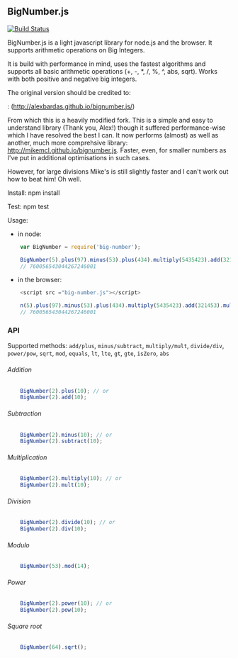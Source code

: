 ## BigNumber.js

[![Build Status](https://secure.travis-ci.org/dthwaite/bignumber.js.png)](http://travis-ci.org/dthwaite/bignumber.js)

BigNumber.js is a light javascript library for node.js and the browser. It supports arithmetic operations on Big Integers.

It is build with performance in mind, uses the fastest algorithms and supports all basic arithmetic operations
(+, -, *, /, %, ^, abs, sqrt). Works with both positive and negative big integers.

The original version should be credited to:

: (http://alexbardas.github.io/bignumber.js/)

From which this is a heavily modified fork. This is a simple and easy to understand library (Thank you, Alex!)
though it suffered performance-wise which I have resolved the best I can. It now performs (almost) as well
as another, much more comprehsive library: http://mikemcl.github.io/bignumber.js. Faster, even, for smaller
numbers as I've put in additional optimisations in such cases.

However, for large divisions Mike's is still slightly faster and I can't work out how to beat him! Oh well.

Install:
npm install

Test:
npm test

Usage:

* in node:
```javascript
	var BigNumber = require('big-number');

    BigNumber(5).plus(97).minus(53).plus(434).multiply(5435423).add(321453).multiply(21).div(2).pow(2);
    // 760056543044267246001
```

* in the browser:
```javascript
	<script src ="big-number.js"></script>

    n(5).plus(97).minus(53).plus(434).multiply(5435423).add(321453).multiply(21).div(2).pow(2);
    // 760056543044267246001
```

### API

Supported methods: `add/plus`, `minus/subtract`, `multiply/mult`, `divide/div`, `power/pow`, `sqrt`, `mod`, `equals`,
`lt`, `lte`, `gt`, `gte`, `isZero`, `abs`

###### Addition
```javascript
	BigNumber(2).plus(10); // or
	BigNumber(2).add(10);
```

###### Subtraction
```javascript
	BigNumber(2).minus(10); // or
	BigNumber(2).subtract(10);
```

###### Multiplication
```javascript
	BigNumber(2).multiply(10); // or
	BigNumber(2).mult(10);
```

###### Division
```javascript
	BigNumber(2).divide(10); // or
	BigNumber(2).div(10);
```

###### Modulo
```javascript
	BigNumber(53).mod(14);
```

###### Power
```javascript
	BigNumber(2).power(10); // or
	BigNumber(2).pow(10);
```

###### Square root
```javascript
	BigNumber(64).sqrt();
```
